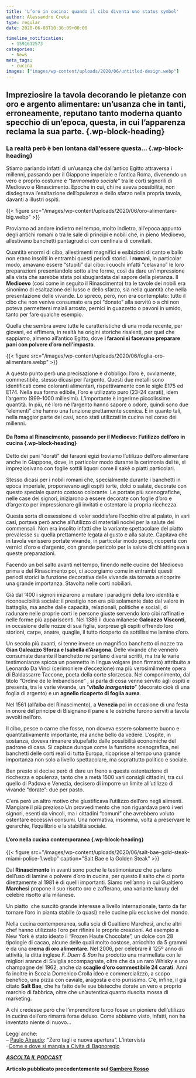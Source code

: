 ```yaml
---
title: 'L’oro in cucina: quando il cibo diventa uno status symbol'
author: Alessandro Creta
type: regular
date: 2020-06-08T10:36:09+00:00

timeline_notification:
  - 1591612573
categories:
  - News
meta_tags:
  - cucina
images: ["images/wp-content/uploads/2020/06/untitled-design.webp"]
---
```

## Impreziosire la tavola decorando le pietanze con oro e argento alimentare: un’usanza che in tanti, erroneamente, reputano tanto moderna quanto specchio di un’epoca, questa, in cui l’apparenza reclama la sua parte.  {.wp-block-heading}

### La realtà però è ben lontana dall’essere questa… {.wp-block-heading}

Stiamo parlando infatti di un’usanza che dall’antico Egitto attraversa i millenni, passando per il Giappone imperiale e l’antica Roma, divenendo un vero e proprio costume e _“termometro sociale”_ tra le corti signorili di Medioevo e Rinascimento. Epoche in cui, chi ne aveva possibilità, non disdegnava l’esaltazione dell’opulenza e dello sfarzo nella propria tavola, davanti a illustri ospiti.


{{< figure src="/images/wp-content/uploads/2020/06/oro-alimentare-big.webp" >}}


Proviamo ad andare indietro nel tempo, molto indietro, all’epoca appunto degli antichi romani o tra le sale di principi e nobili che, in pieno Medioevo, allestivano banchetti pantagruelici con centinaia di convitati. 

Quantità enormi di cibo, allestimenti magnifici e esibizioni di canto e ballo non erano insoliti in entrambi questi periodi storici. I **romani**, in particolar modo, amavano essere “stupiti” dal cibo: i cuochi infatti “celavano” le loro preparazioni presentandole sotto altre forme, così da dare un’impressione alla vista che sarebbe stata poi sbugiardata dal sapore della pietanza. Il **Medioevo** (così come in seguito il Rinascimento) tra le tavole dei nobili era sinonimo di esaltazione del lusso e dello sfarzo, sia nella quantità che nella presentazione delle vivande. Lo spreco, però, non era contemplato: tutto il cibo che non veniva consumato era poi “donato” alla servitù o a chi non poteva permettersi maiali arrosto, pernici in guazzetto o pavoni in umido, tanto per fare qualche esempio.

Quella che sembra avere tutte le caratteristiche di una moda recente, per giovani, ed effimera, in realtà ha origini storiche risalenti, per quel che sappiamo, almeno all’antico Egitto, dove **i faraoni si facevano preparare pani con polvere d’oro nell’impasto**. 


{{< figure src="/images/wp-content/uploads/2020/06/foglia-oro-alimentare.webp" >}}


A questo punto però una precisazione è d’obbligo: l’oro è, ovviamente, commestibile, stesso dicasi per l’argento. Questi due metalli sono identificati come coloranti alimentari, rispettivamente con le sigle E175 ed E174. Nella sua forma edibile, l’oro è utilizzato puro (23-24 carati), idem l’argento (999-1000 millesimi). L’importante è ingerirne piccolissime quantità. In più, né l’oro né l’argento hanno sapore o odore, quindi sono due “elementi” che hanno una funzione prettamente scenica. E in quanto tali, nella maggior parte dei casi, sono stati utilizzati in cucina nel corso dei millenni.

#### **Da Roma al Rinascimento, passando per il Medioevo: l’utilizzo dell’oro in cucina** {.wp-block-heading}

Detto dei pani “dorati” dei faraoni egizi troviamo l’utilizzo dell’oro alimentare anche in Giappone, dove, in particolar modo durante la cerimonia del tè, si impreziosivano con foglie sottili liquori come il sakè o piatti particolari.&nbsp;

Stesso dicasi per i nobili romani che, specialmente durante i banchetti in epoca imperiale, proponevano agli ospiti torte, dolci o salate, decorate con questo speciale quanto costoso colorante. Le portate più scenografiche, nelle case dei signori, iniziarono a essere decorate con foglie d’oro e d’argento per impressionare gli invitati e ostentare la propria ricchezza.

Questa sorta di ossessione di voler soddisfare l’occhio oltre al palato, in vari casi, portava però anche all’utilizzo di materiali nocivi per la salute dei commensali. Non era insolito infatti che la variante spettacolare del piatto prevalesse su quella prettamente legata al gusto e alla salute. Capitava che in tavola venissero portate vivande, in particolar modo pesci, ricoperte con vernici d’oro e d’argento, con grande pericolo per la salute di chi attingeva a queste preparazioni.

Facendo un bel salto avanti nel tempo, finendo nelle cucine del Medioevo prima e del Rinascimento poi, ci accorgiamo come in entrambi questi periodi storici la funzione decorativa delle vivande sia tornata a ricoprire una grande importanza. Stavolta nelle corti nobiliari.&nbsp;

Già dal ‘400 i signori iniziarono a mutare i paradigmi della loro identità e riconoscibilità sociale: il prestigio non era più solamente dato dal valore in battaglia, ma anche dalle capacità, relazionali, politiche e sociali, di radunare nelle proprie corti le persone giuste servendo loro cibi raffinati e nelle forme più appariscenti. Nel 1386 il duca milanese **Galeazzo Visconti**, in occasione delle nozze di sua figlia, sorprese gli ospiti offrendo loro storioni, carpe, anatre, quaglie, il tutto ricoperto da sottilissime lamine d’oro.

Un secolo più avanti, si tenne invece un magnifico banchetto di nozze tra **Gian Galeazzo Sforza e Isabella d’Aragona**.&nbsp;Delle vivande che vennero consumate durante il banchetto ne parlano diversi scritti, ma tra le varie testimonianze spicca un poemetto in lingua volgare (non firmato) attribuito a Leonardo Da Vinci (cerimoniere d’eccezione) ma più verosimilmente opera di Baldassarre Taccone, poeta della corte sforzesca. Nel componimento, dal titolo “Ordine de le Imbandisone” , si parla di cosa venne servito agli ospiti e presenta, tra le varie vivande, un “_**vitello inargentato**_” (decorato cioè di una foglia di argento) e un **agnello ricoperto di foglia aurea**.

Nel 1561 (all’alba del Rinascimento), a **Venezia** poi in occasione di una festa in onore del principe di Bisignano il pane e le ostriche furono serviti a tavola avvolti nell’oro.

Il cibo, pesce o carne che fosse, non doveva essere solamente buono e quantitativamente importante, ma anche bello da vedere. L’ospite, in sostanza, doveva rimanere stupefatto dalle possibilità economiche del padrone di casa. Si capisce dunque come la funzione scenografica, nei banchetti delle corti reali di tutta Europa, ricoprisse al tempo una grande importanza non solo a livello spettacolare, ma soprattutto politico e sociale.&nbsp;

Ben presto si decise però di dare un freno a questa ostentazione di ricchezza e opulenza, tanto che a metà 1500 vari consigli cittadini, tra cui quello di Padova e Venezia, decisero di imporre un limite all’utilizzo di vivande “dorate”: due per pasto.

C’era però un altro motivo che giustificava l’utilizzo dell’oro negli alimenti. Mangiare il più prezioso Un provvedimento che non riguardava però i veri signori, esenti da vincoli, ma i cittadini “comuni” che avrebbero voluto ostentare eccessivi consumi. Una normativa, insomma, volta a preservare le gerarchie, l’equilibrio e la stabilità&nbsp;sociale.

#### L&#8217;oro nella cucina contemporanea {.wp-block-heading}


{{< figure src="/images/wp-content/uploads/2020/06/salt-bae-gold-steak-miami-police-1.webp" caption="Salt Bae e la Golden Steak" >}}


Dal **Rinascimento** in avanti sono poche le testimonianze che parlano dell’uso di lamine o polvere d’oro in cucina, per questo il salto che ci porta direttamente al 1981 è di quelli importanti. Siamo nell’anno in cui Gualtiero **Marchesi** propone il suo risotto oro e zafferano, una variante luxury del celebre risotto alla milanese.&nbsp;

Un piatto&nbsp; che suscitò grande interesse a livello internazionale, tanto da far tornare l’oro in pianta stabile (o quasi) nelle cucine più esclusive del mondo. 

Nella cucina contemporanea, sulla scia di Gualtiero Marchesi, anche altri chef hanno utilizzato l’oro per rifinire le proprie creazioni. Ad esempio a New York è stato ideato il “Frozen Haute Chocolate”, un dolce con 28 tipologie di cacao, alcune delle quali molto costose, arricchito da 5 grammi e da una **crema di oro alimentare**. Nel 2006, per celebrare il 125º anno di attività, la ditta inglese _F. Duerr & Son_ ha prodotto una marmellata con le migliori arance di Siviglia accompagnate, oltre che da un raro Whisky e uno champagne del 1962, anche da **scaglie d’oro commestibile 24 carati**. Anni fa inoltre in Scozia Domenico Crolla ideò e commercializzò, a scopo benefico, una pizza con caviale, aragosta e oro purissimo. C’è, infine, il già citato **Salt Bae**, che ha fatto delle sue bistecche dorate un vero e proprio marchio di fabbrica, oltre che un’autentica quanto riuscita mossa di marketing.&nbsp;

A chi credesse però che l’imprenditore turco fosse un pioniere dell’utilizzo in cucina dell’oro rimarrà forse deluso. Come abbiamo visto, infatti, non ha inventato niente di nuovo&#8230;

Leggi anche:  
&#8211; <a rel="noreferrer noopener" href="https://aleepepe.com/2020/06/01/paulo-airaudo/" target="_blank">Paulo Airaudo</a>: &#8220;Zero tagli e nuova apertura&#8221;. L&#8217;intervista  
&#8211;<a rel="noreferrer noopener" href="https://aleepepe.com/2020/05/25/dove-si-mangia-civita-bagnoregio/" target="_blank">Come e dove si mangia a Civita di Bagnoregio</a>

<p class="has-text-align-center">
  <strong><em><a rel="noreferrer noopener" href="https://apple.co/352xcOm" target="_blank">ASCOLTA IL PODCAST</a></em></strong>
</p>

**Articolo pubblicato precedentemente sul <a href="https://www.gamberorosso.it/notizie/loro-in-cucina-da-dove-nasce-lusanza/" target="_blank" rel="noreferrer noopener">Gambero Rosso</a>**